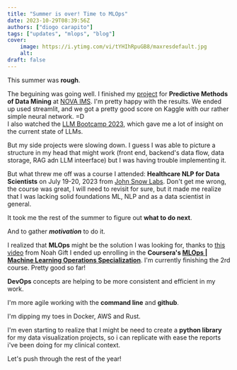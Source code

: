 ```yaml
---
title: "Summer is over! Time to MLOps"
date: 2023-10-29T08:39:56Z
authors: ["diogo carapito"]
tags: ["updates", "mlops", "blog"]
cover:
    image: https://i.ytimg.com/vi/tYHIhRpuGB8/maxresdefault.jpg
    alt:
draft: false
---
```


This summer was **rough**.

The beguining was going well.
I finished my [project](https://github.com/DiogoCarapito/predictive_methods_project_nova_ims/) for **Predictive Methods of Data Mining** at [NOVA IMS](https://www.novaims.unl.pt/). I'm pretty happy with the results. We ended up used streamlit, and we got a pretty good score on Kaggle with our rather simple neural network. =D  
I also watched the [LLM Bootcamp 2023](https://www.youtube.com/watch?v=Kvxaj6pHeVA), which gave me a lot of insight on the current state of LLMs. 

But my side projects were slowing down. 
I guess I was able to picture a structure in my head that might work (front end, backend's data flow, data storage, RAG adn LLM inteerface) but I was having trouble implementing it.

But what threw me off was a course I attended: **Healthcare NLP for Data Scientists** on July 19-20, 2023 from [John Snow Labs](https://www.johnsnowlabs.com/).
Don't get me wrong, the course was great, I will need to revisit for sure, but it made me realize that I was lacking solid foundations ML, NLP and as a data scientist in general. 

It took me the rest of the summer to figure out **what to do next**.

And to gather ***motivation*** to do it.

I realized that **MLOps** might be the solution I was looking for, thanks to [this video](https://www.youtube.com/watch?v=Kvxaj6pHeVA) from Noah Gift 
I ended up enrolling in the **Coursera's [MLOps | Machine Learning Operations Specialization](https://www.coursera.org/specializations/mlops-machine-learning-duke)**.
I'm currently finishing the 2rd course. Pretty good so far!

**DevOps** concepts are helping to be more consistent and efficient in my work.

I'm more agile working with the **command line** and **github**. 

I'm dipping my toes in Docker, AWS and Rust.

I'm even starting to realize that I might be need to create a **python library** for my data visualization projects, so i can replicate with ease the reports i've been doing for my clinical context.

Let's push through the rest of the year!
